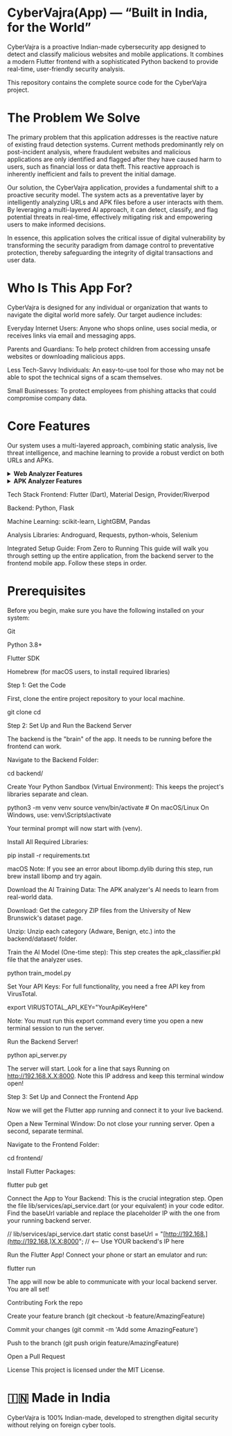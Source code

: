 # CyberVajra(App) — “Built in India, for the World”
CyberVajra is a proactive Indian-made cybersecurity app designed to detect and classify malicious websites and mobile applications. It combines a modern Flutter frontend with a sophisticated Python backend to provide real-time, user-friendly security analysis.

This repository contains the complete source code for the CyberVajra project.

# The Problem We Solve
The primary problem that this application addresses is the reactive nature of existing fraud detection systems. Current methods predominantly rely on post-incident analysis, where fraudulent websites and malicious applications are only identified and flagged after they have caused harm to users, such as financial loss or data theft. This reactive approach is inherently inefficient and fails to prevent the initial damage.

Our solution, the CyberVajra application, provides a fundamental shift to a proactive security model. The system acts as a preventative layer by intelligently analyzing URLs and APK files before a user interacts with them. By leveraging a multi-layered AI approach, it can detect, classify, and flag potential threats in real-time, effectively mitigating risk and empowering users to make informed decisions.

In essence, this application solves the critical issue of digital vulnerability by transforming the security paradigm from damage control to preventative protection, thereby safeguarding the integrity of digital transactions and user data.

# Who Is This App For?
CyberVajra is designed for any individual or organization that wants to navigate the digital world more safely. Our target audience includes:

Everyday Internet Users: Anyone who shops online, uses social media, or receives links via email and messaging apps.

Parents and Guardians: To help protect children from accessing unsafe websites or downloading malicious apps.

Less Tech-Savvy Individuals: An easy-to-use tool for those who may not be able to spot the technical signs of a scam themselves.

Small Businesses: To protect employees from phishing attacks that could compromise company data.

# Core Features
Our system uses a multi-layered approach, combining static analysis, live threat intelligence, and machine learning to provide a robust verdict on both URLs and APKs.

<details>
<summary><strong> Web Analyzer Features</strong></summary>

Domain Analyzer: Extracts and analyzes domain information using WHOIS lookups, SSL certificate validation, and domain age checks.

Content Analyzer: Performs lexical feature extraction on the website's content and uses ML models to detect phishing language patterns.

Visual Analyzer: Compares screenshots of suspicious websites against known legitimate sites to detect visual similarities indicative of phishing.

Reputation Check: Correlates the domain and IP against leading threat intelligence databases, including VirusTotal and Google Safe Browsing.

ML-based AI Prediction: An ensemble model provides a final verdict on the likelihood of the URL being a phishing site, with detailed risk indicators.

</details>

<details>
<summary><strong> APK Analyzer Features</strong></summary>

APK Metadata Extractor: Parses the app's manifest to extract its package name, version, and developer's digital signature.

Permission Analyzer: Flags dangerous permissions using a weighted scoring system to identify potential Spyware, Trojans, or Toll Fraud.

String/Code Scan: Scans the app's internal code for embedded phishing keywords (e.g., "password", "bank").

Reputation Check: Looks up the APK's unique file hash against the VirusTotal API to check for flags from over 70 antivirus engines.

ML-based AI Prediction: Deploys a LightGBM model trained on a real-world malware dataset to provide an independent verdict on the app's safety.

</details>

Tech Stack
Frontend: Flutter (Dart), Material Design, Provider/Riverpod

Backend: Python, Flask

Machine Learning: scikit-learn, LightGBM, Pandas

Analysis Libraries: Androguard, Requests, python-whois, Selenium

 Integrated Setup Guide: From Zero to Running
This guide will walk you through setting up the entire application, from the backend server to the frontend mobile app. Follow these steps in order.

# Prerequisites

Before you begin, make sure you have the following installed on your system:

Git

Python 3.8+

Flutter SDK

Homebrew (for macOS users, to install required libraries)

Step 1: Get the Code

First, clone the entire project repository to your local machine.

git clone <your-repository-url>
cd <repository-folder-name>

Step 2: Set Up and Run the Backend Server

The backend is the "brain" of the app. It needs to be running before the frontend can work.

Navigate to the Backend Folder:

cd backend/

Create Your Python Sandbox (Virtual Environment):
This keeps the project's libraries separate and clean.

python3 -m venv venv
source venv/bin/activate  # On macOS/Linux
On Windows, use: venv\Scripts\activate

Your terminal prompt will now start with (venv).

Install All Required Libraries:

pip install -r requirements.txt

macOS Note: If you see an error about libomp.dylib during this step, run brew install libomp and try again.

Download the AI Training Data:
The APK analyzer's AI needs to learn from real-world data.

Download: Get the category ZIP files from the University of New Brunswick's dataset page.

Unzip: Unzip each category (Adware, Benign, etc.) into the backend/dataset/ folder.

Train the AI Model (One-time step):
This step creates the apk_classifier.pkl file that the analyzer uses.

python train_model.py

Set Your API Keys:
For full functionality, you need a free API key from VirusTotal.

export VIRUSTOTAL_API_KEY="YourApiKeyHere"

Note: You must run this export command every time you open a new terminal session to run the server.

Run the Backend Server!

python api_server.py

The server will start. Look for a line that says Running on http://192.168.X.X:8000. Note this IP address and keep this terminal window open!

Step 3: Set Up and Connect the Frontend App

Now we will get the Flutter app running and connect it to your live backend.

Open a New Terminal Window:
Do not close your running server. Open a second, separate terminal.

Navigate to the Frontend Folder:

cd frontend/

Install Flutter Packages:

flutter pub get

Connect the App to Your Backend:
This is the crucial integration step. Open the file lib/services/api_service.dart (or your equivalent) in your code editor. Find the baseUrl variable and replace the placeholder IP with the one from your running backend server.

// lib/services/api_service.dart
static const baseUrl = "[http://192.168.](http://192.168.)X.X:8000"; // <-- Use YOUR backend's IP here

Run the Flutter App!
Connect your phone or start an emulator and run:

flutter run

The app will now be able to communicate with your local backend server. You are all set!

 Contributing
Fork the repo

Create your feature branch (git checkout -b feature/AmazingFeature)

Commit your changes (git commit -m 'Add some AmazingFeature')

Push to the branch (git push origin feature/AmazingFeature)

Open a Pull Request

 License
This project is licensed under the MIT License.

# 🇮🇳 Made in India
 CyberVajra is 100% Indian-made, developed to strengthen digital security without relying on foreign cyber tools.

